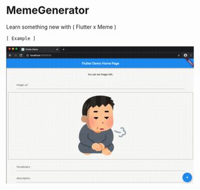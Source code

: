 # MemeGenerator

Learn something new with ( Flutter x Meme )

```
[ Example ]
```

![sample](./assets/unkooo.gif)


